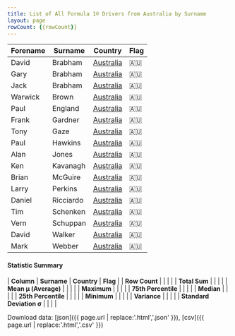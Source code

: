 ```yaml
---
title: List of All Formula 1® Drivers from Australia by Surname
layout: page
rowCount: {{rowCount}}
---
```


| Forename | Surname | Country | Flag |
|--|--|--|--|
| David | Brabham | [Australia](/f1/countries/australia) | 🇦🇺 |
| Gary | Brabham | [Australia](/f1/countries/australia) | 🇦🇺 |
| Jack | Brabham | [Australia](/f1/countries/australia) | 🇦🇺 |
| Warwick | Brown | [Australia](/f1/countries/australia) | 🇦🇺 |
| Paul | England | [Australia](/f1/countries/australia) | 🇦🇺 |
| Frank | Gardner | [Australia](/f1/countries/australia) | 🇦🇺 |
| Tony | Gaze | [Australia](/f1/countries/australia) | 🇦🇺 |
| Paul | Hawkins | [Australia](/f1/countries/australia) | 🇦🇺 |
| Alan | Jones | [Australia](/f1/countries/australia) | 🇦🇺 |
| Ken | Kavanagh | [Australia](/f1/countries/australia) | 🇦🇺 |
| Brian | McGuire | [Australia](/f1/countries/australia) | 🇦🇺 |
| Larry | Perkins | [Australia](/f1/countries/australia) | 🇦🇺 |
| Daniel | Ricciardo | [Australia](/f1/countries/australia) | 🇦🇺 |
| Tim | Schenken | [Australia](/f1/countries/australia) | 🇦🇺 |
| Vern | Schuppan | [Australia](/f1/countries/australia) | 🇦🇺 |
| David | Walker | [Australia](/f1/countries/australia) | 🇦🇺 |
| Mark | Webber | [Australia](/f1/countries/australia) | 🇦🇺 |

#### Statistic Summary

| **Column** | **Surname** | **Country** | **Flag** |
| **Row Count** |  |  |  |
| **Total Sum** |  |  |  |
| **Mean μ (Average)** |  |  |  |
| **Maximum** |  |  |  |
| **75th Percentile** |  |  |  |
| **Median** |  |  |  |
| **25th Percentile** |  |  |  |
| **Minimum** |  |  |  |
| **Variance** |  |  |  |
| **Standard Deviation σ** |  |  |  |

Download data: [json]({{ page.url | replace:'.html','.json' }}), [csv]({{ page.url | replace:'.html','.csv' }})
